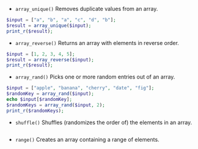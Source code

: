 * `array_unique()` Removes duplicate values from an array.
```php
$input = ["a", "b", "a", "c", "d", "b"]; 
$result = array_unique($input);
print_r($result);
```

* `array_reverse()` Returns an array with elements in reverse order. 
```php
$input = [1, 2, 3, 4, 5]; 
$result = array_reverse($input); 
print_r($result);
```

* `array_rand()` Picks one or more random entries out of an array.
```php
$input = ["apple", "banana", "cherry", "date", "fig"]; 
$randomKey = array_rand($input); 
echo $input[$randomKey]; 
$randomKeys = array_rand($input, 2);
print_r($randomKeys);
```

* `shuffle()` Shuffles (randomizes the order of) the elements in an array. 
```php

```

* `range()` Creates an array containing a range of elements. 
```php

```